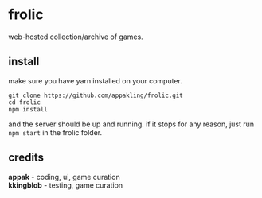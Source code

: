 # frolic
web-hosted collection/archive of games.
## install
make sure you have yarn installed on your computer.
```
git clone https://github.com/appakling/frolic.git
cd frolic
npm install
```
and the server should be up and running. if it stops for any reason, just run ``` npm start ``` in the frolic folder.
## credits
**appak** - coding, ui, game curation \
**kkingblob** - testing, game curation

